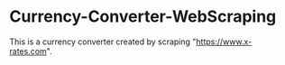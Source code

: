 # Currency-Converter-WebScraping
This is a currency converter created by scraping "https://www.x-rates.com".
